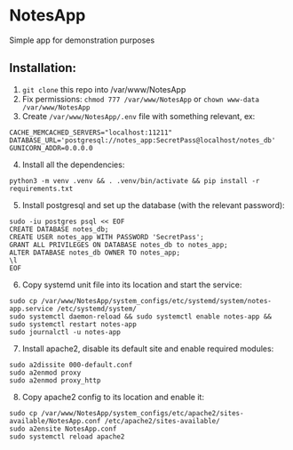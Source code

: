 # NotesApp
Simple app for demonstration purposes

## Installation:
1. `git clone` this repo into /var/www/NotesApp 
2. Fix permissions: `chmod 777 /var/www/NotesApp` or `chown www-data /var/www/NotesApp` 
3. Create `/var/www/NotesApp/.env` file with something relevant, ex:
```angular2html
CACHE_MEMCACHED_SERVERS="localhost:11211"
DATABASE_URL='postgresql://notes_app:SecretPass@localhost/notes_db'
GUNICORN_ADDR=0.0.0.0
```
4. Install all the dependencies:
```angular2html
python3 -m venv .venv && . .venv/bin/activate && pip install -r requirements.txt
```
5. Install postgresql and set up the database (with the relevant password):
```angular2html
sudo -iu postgres psql << EOF
CREATE DATABASE notes_db;
CREATE USER notes_app WITH PASSWORD 'SecretPass';
GRANT ALL PRIVILEGES ON DATABASE notes_db to notes_app;
ALTER DATABASE notes_db OWNER TO notes_app;
\l
EOF
```
6. Copy systemd unit file into its location and start the service:
```angular2html
sudo cp /var/www/NotesApp/system_configs/etc/systemd/system/notes-app.service /etc/systemd/system/
sudo systemctl daemon-reload && sudo systemctl enable notes-app && sudo systemctl restart notes-app
sudo journalctl -u notes-app
```
7. Install apache2, disable its default site and enable required modules:
```angular2html
sudo a2dissite 000-default.conf
sudo a2enmod proxy
sudo a2enmod proxy_http
```
8. Copy apache2 config to its location and enable it:
```
sudo cp /var/www/NotesApp/system_configs/etc/apache2/sites-available/NotesApp.conf /etc/apache2/sites-available/
sudo a2ensite NotesApp.conf
sudo systemctl reload apache2
```
